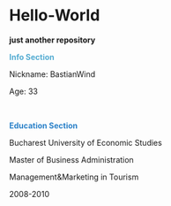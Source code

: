 # Hello-World
**just another repository**

<p><span style="color: rgb(84, 172, 210);"><strong>Info Section</strong></span></p>
<p>Nickname: BastianWind</p>
<p>Age: 33</p>
<p><br></p>
<p><strong><span style="color: rgb(44, 130, 201);">Education Section</span></strong></p>
<p>Bucharest University of Economic Studies</p>
<p>Master of Business Administration</p>
<p>Management&amp;Marketing in Tourism</p>
<p>2008-2010</p>
